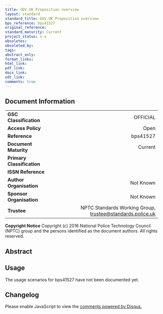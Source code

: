 ```yaml
---
title: GOV.UK Proposition overview
layout: standard
standard_title: GOV.UK Proposition overview
bps_reference: bps41527
original_reference: 
standard_maturity: Current
project_status: n-a
obsoletes: 
obsoleted_by: 
tags: 
abstract_only:
format_links:
html_link: 
pdf_link: 
docx_link: 
odt_link: 
comments: true
---
```


## Document Information

|||
| :------- | ------: |
| **GSC Classification**     | OFFICIAL |
| **Access Policy**          | Open |
| **Reference**              | bps41527  |
| **Document Maturity**      | Current |
| **Primary Classification** |  |
| **ISSN Reference**         |  |
| **Author Organisation**    |Not Known|
| **Sponsor Organisation**   |Not Known|
| **Trustee**                | NPTC Standards Working Group, <a href="mailto:trustee@standards.police.uk?subject=bps41527 GOV.UK Proposition overview">trustee@standards.police.uk |

**Copyright Notice**
Copyright (c) 2016 National Police Technology Council (NPTC) group and the persons identified as the document authors. All rights reserved.

## Abstract

        
## Usage
The usage scenarios for bps41527 have not been documented yet.

## Changelog

<div id="disqus_thread"></div>
<script>

/**
*  RECOMMENDED CONFIGURATION VARIABLES: EDIT AND UNCOMMENT THE SECTION BELOW TO INSERT DYNAMIC VALUES FROM YOUR PLATFORM OR CMS.
*  LEARN WHY DEFINING THESE VARIABLES IS IMPORTANT: https://disqus.com/admin/universalcode/#configuration-variables*/
/*
var disqus_config = function () {
this.page.url = PAGE_URL;  // Replace PAGE_URL with your page's canonical URL variable
this.page.identifier = PAGE_IDENTIFIER; // Replace PAGE_IDENTIFIER with your page's unique identifier variable
};
*/
(function() { // DON'T EDIT BELOW THIS LINE
var d = document, s = d.createElement('script');
s.src = 'https://nptcstandards.disqus.com/embed.js';
s.setAttribute('data-timestamp', +new Date());
(d.head || d.body).appendChild(s);
})();
</script>
<noscript>Please enable JavaScript to view the <a href="https://disqus.com/?ref_noscript">comments powered by Disqus.</a></noscript>


